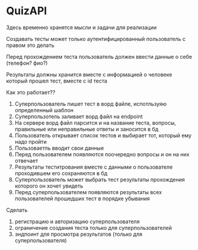 # QuizAPI

Здесь временно хранятся мысли и задачи для реализации

Создавать тесты может только аутентифицированный пользователь с правом это делать

Перед прохождением теста пользователь должен ввести данные о себе (телефон? фио?)

Результаты должны хранится вместе с информацией о человеке который прошел тест, вместе с id теста

Как это работает??

1) Суперпользователь пишет тест в ворд файле, испотльзуяю определенный шаблон
2) Суперпользотель заливает ворд файл на endpoint
3) На сервере ворд файл парсится и на название теста, вопросы, правильные или неправильные ответы и заносится в бд
4) Пользователь открывает список тестов и выбирает тот, который ему надо пройти
5) Пользоваетль вводит свои данные
6) Перед пользователем появляются поочередно вопросы и он на них отвечает
7) Результаты теститрования вместе с данными о пользователе проходившем его сохраняются в бд
8) Суперпользователь может выбрать тест результаты прохождения которого он хочет увидеть
9) Перед суперпользователем появляются результаты всех пользователей прошедших тест в порядке убывания


Сделать
1) регистрацию и авторизацию суперпользователя
2) ограничение создания теста только для суперпользователей
3) эндпоинт для просмотра результатов (только для суперпользователя)